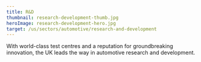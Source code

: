 ```yaml
---
title: R&D
thumbnail: research-development-thumb.jpg
heroImage: research-development-hero.jpg
target: /us/sectors/automotive/research-and-development
---
```


With world-class test centres and a reputation for groundbreaking innovation, the UK leads the way in automotive research and development.